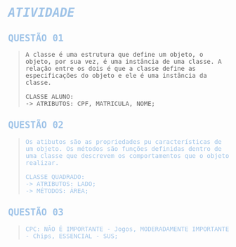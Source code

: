 # <span style="color: #A0C4E8; font-family: 'OCR A Std', monospace"> ***ATIVIDADE***</span>

## <span style="color: #A0C4E8; font-family: 'OCR A Std', monospace"> QUESTÃO 01</span>
> <span style=" font-family: 'OCR A Std', monospace">A classe é uma estrutura que define um objeto, o objeto, por sua vez, é uma instância de uma classe. A relação entre os dois é que a classe define as especificações do objeto e ele é uma instância da classe.<br><br>
CLASSE ALUNO:<br>
-> ATRIBUTOS: CPF, MATRICULA, NOME;<br></span>

## <span style="color: #A0C4E8; font-family: 'OCR A Std', monospace"> QUESTÃO 02</span>
> <span style="color: #A0C4E8; font-family: 'OCR A Std', monospace">Os atibutos são as propriedades pu características de um objeto. Os métodos são funções definidas dentro de uma classe que descrevem os comportamentos que o objeto realizar.<br><br>
CLASSE QUADRADO:<br>
-> ATRIBUTOS: LADO;<br>
-> MÉTODOS: ÁREA;</span>

## <span style="color: #A0C4E8; font-family: 'OCR A Std', monospace"> QUESTÃO 03</span>
> <span style="color: #A0C4E8; font-family: 'OCR A Std', monospace">CPC: NÃO É IMPORTANTE - Jogos, MODERADAMENTE IMPORTANTE - Chips, ESSENCIAL - SUS; <br>
</span>
